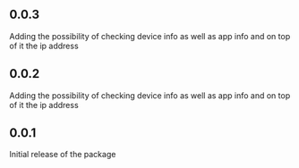 ## 0.0.3

Adding the possibility of checking device info as well as app info and on top of it the ip address

## 0.0.2

Adding the possibility of checking device info as well as app info and on top of it the ip address

## 0.0.1

Initial release of the package